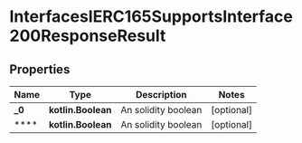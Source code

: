 
# InterfacesIERC165SupportsInterface200ResponseResult

## Properties
Name | Type | Description | Notes
------------ | ------------- | ------------- | -------------
**_0** | **kotlin.Boolean** | An solidity boolean |  [optional]
**** | **kotlin.Boolean** | An solidity boolean |  [optional]



